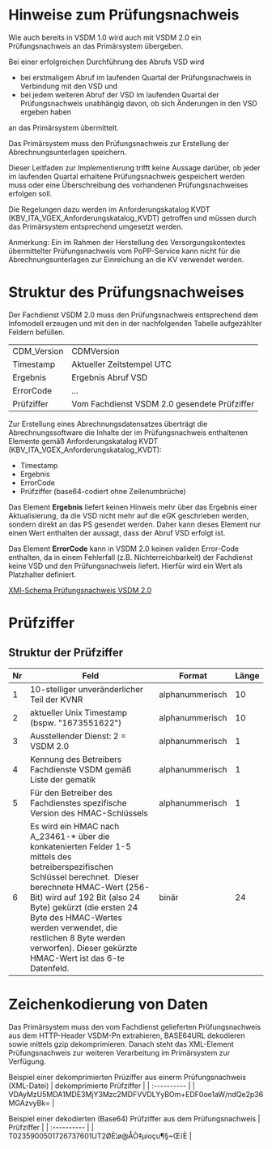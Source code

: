 # Hinweise zum Prüfungsnachweis

Wie auch bereits in VSDM 1.0 wird auch mit VSDM 2.0 ein Prüfungsnachweis an das Primärsystem übergeben. 

Bei einer erfolgreichen Durchführung des Abrufs VSD wird 
  - bei erstmaligem Abruf im laufenden Quartal der Prüfungsnachweis in Verbindung mit den VSD und
  - bei jedem weiteren Abruf der VSD im laufenden Quartal der Prüfungsnachweis unabhängig davon, ob sich Änderungen in den VSD ergeben haben

an das Primärsystem übermittelt.

Das Primärsystem muss den Prüfungsnachweis zur Erstellung der Abrechnungsunterlagen speichern. 

Dieser Leitfaden zur Implementierung trifft keine Aussage darüber, ob jeder im laufenden Quartal erhaltene Prüfungsnachweis gespeichert werden muss oder eine Überschreibung des vorhandenen Prüfungsnachweises erfolgen soll. 

Die Regelungen dazu werden im Anforderungskatalog KVDT (KBV_ITA_VGEX_Anforderungskatalog_KVDT) getroffen und müssen durch das Primärsystem entsprechend umgesetzt werden.

Anmerkung: Ein im Rahmen der Herstellung des Versorgungskontextes übermittelter Prüfungsnachweis vom PoPP-Service kann nicht für die Abrechnungsunterlagen zur Einreichung an die KV verwendet werden.

# Struktur des Prüfungsnachweises
Der Fachdienst VSDM 2.0 muss den Prüfungsnachweis entsprechend dem Infomodell erzeugen und mit den in der nachfolgenden Tabelle aufgezählter Feldern befüllen.

|  |  |
| ----------------- | --------------------- | 
| CDM_Version | CDMVersion |
| Timestamp | Aktueller Zeitstempel UTC |
| Ergebnis | Ergebnis Abruf VSD |
| ErrorCode | ... |
| Prüfziffer | Vom Fachdienst VSDM 2.0 gesendete Prüfziffer |

Zur Erstellung eines Abrechnungsdatensatzes überträgt die Abrechnungssoftware die Inhalte der im Prüfungsnachweis enthaltenen Elemente gemäß Anforderungskatalog KVDT (KBV_ITA_VGEX_Anforderungskatalog_KVDT):
- Timestamp
- Ergebnis
- ErrorCode
- Prüfziffer (base64-codiert ohne Zeilenumbrüche)

Das Element **Ergebnis** liefert keinen Hinweis mehr über das Ergebnis einer Aktualisierung, da die VSD nicht mehr auf die eGK geschrieben werden, sondern direkt an das PS gesendet werden. Daher kann dieses Element nur einen Wert enthalten der aussagt, dass der Abruf VSD erfolgt ist.

Das Element **ErrorCode** kann in VSDM 2.0 keinen validen Error-Code enthalten, da in einem Fehlerfall (z.B. Nichterreichbarkeit) der Fachdienst keine VSD und den Prüfungsnachweis liefert. Hierfür wird ein Wert als Platzhalter definiert.

[XMl-Schema Prüfungsnachweis VSDM 2.0](docs/vsdm_pruefungsnachweis.md)


# Prüfziffer

## Struktur der Prüfziffer

| Nr | Feld | Format | Länge |
| ---- | ---- |---- | ---- | 
| 1 | 10-stelliger unveränderlicher Teil der KVNR | alphanummerisch | 10 |
| 2 | aktueller Unix Timestamp (bspw. "1673551622") | alphanummerisch | 10 |
| 3 | Ausstellender Dienst: 2 = VSDM 2.0 | alphanummerisch | 1 |
| 4 | Kennung des Betreibers Fachdienste VSDM gemäß Liste der gematik | alphanummerisch | 1 |
| 5 | Für den Betreiber des Fachdienstes spezifische Version des HMAC-Schlüssels | alphanummerisch | 1 |
| 6 | Es wird ein HMAC nach A_23461-* über die konkatenierten Felder 1-5 mittels des betreiberspezifischen Schlüssel berechnet.  Dieser berechnete HMAC-Wert (256-Bit) wird auf 192 Bit (also 24 Byte) gekürzt (die ersten 24 Byte des HMAC-Wertes werden verwendet, die restlichen 8 Byte werden verworfen). Dieser gekürzte HMAC-Wert ist das 6-te Datenfeld. | binär | 24 |


# Zeichenkodierung von Daten

Das Primärsystem muss den vom Fachdienst gelieferten Prüfungsnachweis aus dem HTTP-Header VSDM-Pn extrahieren, BASE64URL dekodieren sowie mittels gzip dekomprimieren. Danach steht das XML-Element Prüfungsnachweis zur weiteren Verarbeitung im Primärsystem zur Verfügung.

Beispiel einer dekomprimierten Prüziffer aus einerm Prüfungsnachweis (XML-Datei)
| dekomprimierte Prüfziffer |
| :----------                |
| <PZ>VDAyMzU5MDA1MDE3MjY3Mzc2MDFVVDLYyBOm+EDF0oe1aW/ndQe2p36MGAzvyBk=</PZ> |

Beispiel einer dekodierten (Base64) Prüfziffer aus dem Prüfungsnachweis
| Prüfziffer |
| :---------- |
| T0235900501726737601UT2ØÈ¦ø@ÅÒ‡µioçu¶§~ŒïÈ |







